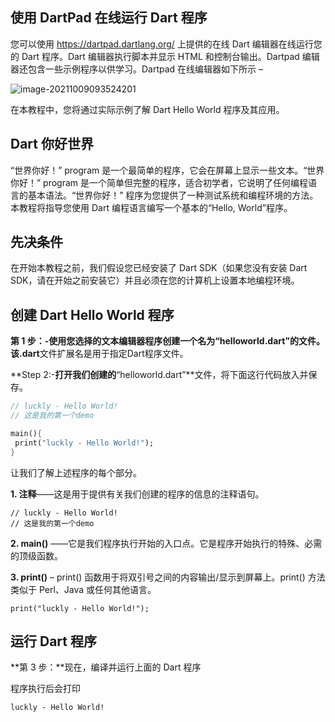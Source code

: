 ## 使用 DartPad 在线运行 Dart 程序

您可以使用 https://dartpad.dartlang.org/ 上提供的在线 Dart 编辑器在线运行您的 Dart 程序。Dart 编辑器执行脚本并显示 HTML 和控制台输出。Dartpad 编辑器还包含一些示例程序以供学习。Dartpad 在线编辑器如下所示 –

![image-20211009093524201](D:\study_manger\flutter\images\image-20211009093524201.png)



在本教程中，您将通过实际示例了解 Dart Hello World 程序及其应用。

## Dart 你好世界

“世界你好！” program 是一个最简单的程序，它会在屏幕上显示一些文本。“世界你好！” program 是一个简单但完整的程序，适合初学者，它说明了任何编程语言的基本语法。“世界你好！” 程序为您提供了一种测试系统和编程环境的方法。本教程将指导您使用 Dart 编程语言编写一个基本的“Hello, World”程序。

## 先决条件

在开始本教程之前，我们假设您已经安装了 Dart SDK（如果您没有安装 Dart SDK，请在开始之前安装它）并且必须在您的计算机上设置本地编程环境。

## 创建 Dart Hello World 程序

**第 1 步：-**使用您选择的文本编辑器程序创建一个名为**“helloworld.dart”**的文件。该**.dart**文件扩展名是用于指定Dart程序文件。

**Step 2:-**打开我们创建的**“helloworld.dart”**文件，将下面这行代码放入并保存。

```dart
// luckly - Hello World!
// 这是我的第一个demo

main(){
 print("luckly - Hello World!");
}
```

让我们了解上述程序的每个部分。

**1. 注释**——这是用于提供有关我们创建的程序的信息的注释语句。

```
// luckly - Hello World!
// 这是我的第一个demo
```

**2. main()** ——它是我们程序执行开始的入口点。它是程序开始执行的特殊、必需的顶级函数。



**3. print()** – print() 函数用于将双引号之间的内容输出/显示到屏幕上。print() 方法类似于 Perl、Java 或任何其他语言。

```
print("luckly - Hello World!");
```



## 运行 Dart 程序

**第 3 步：**现在，编译并运行上面的 Dart 程序

程序执行后会打印

```
luckly - Hello World!
```

